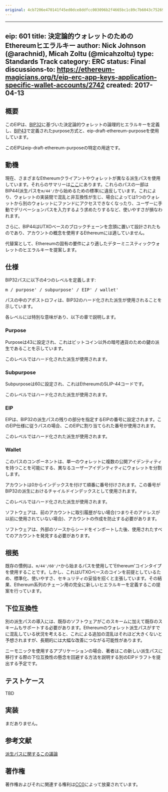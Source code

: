```yaml
---
original: 4cb7206e470141f45ed0dce8ddfcc003096b2f4665bc1c89c7b6043c75269fad
---
```


---
eip: 601
title: 決定論的ウォレットのためのEthereumヒエラルキー
author: Nick Johnson (@arachnid), Micah Zoltu (@micahzoltu)
type: Standards Track
category: ERC
status: Final
discussions-to: https://ethereum-magicians.org/t/eip-erc-app-keys-application-specific-wallet-accounts/2742
created: 2017-04-13
---

## 概要
このEIPは、[BIP32](https://github.com/bitcoin/bips/blob/master/bip-0032.mediawiki)に基づいた決定論的ウォレットの論理的ヒエラルキーを定義し、[BIP43](https://github.com/bitcoin/bips/blob/master/bip-0043.mediawiki)で定義されたpurpose方式と、eip-draft-ethereum-purposeを使用しています。

このEIPはeip-draft-ethereum-purposeの特定の用途です。

## 動機
現在、さまざまなEthereumクライアントやウォレットが異なる派生パスを使用しています。それらのサマリーは[ここ](https://github.com/ethereum/EIPs/issues/84#issuecomment-292324521)にあります。これらのパスの一部はBIP44(派生パスを`m/44'/`から始めるための標準)に違反しています。これにより、ウォレットの実装間で混乱と非互換性が生じ、場合によっては1つのウォレットから別のウォレットにファンドにアクセスできなくなったり、ユーザーに手動でデリベーションパスを入力するよう求めたりするなど、使いやすさが損なわれます。

さらに、BIP44はUTXOベースのブロックチェーンを念頭に置いて設計されたものであり、アカウントの概念を使用するEthereumには適していません。

代替案として、Ethereumの固有の要件により適したデターミニスティックウォレットのヒエラルキーを提案します。

## 仕様
BIP32パスに以下の4つのレベルを定義します:

<pre>
m / purpose' / subpurpose' / EIP' / wallet'
</pre>

パスの中のアポストロフィは、BIP32のハード化された派生が使用されることを示しています。

各レベルには特別な意味があり、以下の章で説明します。

### Purpose
Purposeは43に設定され、これはビットコイン以外の暗号通貨のための鍵の派生であることを示しています。

このレベルではハード化された派生が使用されます。

### Subpurpose
Subpurposeは60に設定され、これはEthereumのSLIP-44コードです。

このレベルではハード化された派生が使用されます。

### EIP
EIPは、BIP32の派生パスの残りの部分を指定するEIPの番号に設定されます。このEIP仕様に従うパスの場合、このEIPに割り当てられた番号が使用されます。

このレベルではハード化された派生が使用されます。

### Wallet
このパスのコンポーネントは、単一のウォレットに複数の公開アイデンティティを持つことを可能にする、異なるユーザーアイデンティティにウォレットを分割します。

アカウントは0からインデックスを付けて順番に番号付けされます。この番号がBIP32の派生におけるチャイルドインデックスとして使用されます。

このレベルではハード化された派生が使用されます。

ソフトウェアは、前のアカウントに取引履歴がない場合(つまりそのアドレスが以前に使用されていない場合)、アカウントの作成を防止する必要があります。

ソフトウェアは、外部のソースからシードをインポートした後、使用されたすべてのアカウントを発見する必要があります。

## 根拠
既存の慣例は、`m/44'/60'/*`から始まるパスを使用して'Ethereum'コインタイプを使用することです。しかし、これはUTXOベースのコインを前提としているため、標準化、使いやすさ、セキュリティの妥協を招くと主張しています。その結果、Ethereum系列のチェーン用の完全に新しいヒエラルキーを定義するこの提案を行っています。

## 下位互換性
別の派生パスの導入には、既存のソフトウェアがこのスキームに加えて既存のスキームもサポートする必要があります。Ethereumのウォレット派生パスがすでに混乱している状況を考えると、これによる追加の混乱はそれほど大きくないと予想されますが、長期的には大幅な改善につながる可能性があります。

ニーモニックを使用するアプリケーションの場合、著者はこの新しい派生パスに移行する際の下位互換性の懸念を回避する方法を説明する別のEIPドラフトを提出する予定です。

## テストケース
TBD

## 実装
まだありません。

## 参考文献
[派生パスに関するこの議論](https://github.com/ethereum/EIPs/issues/84)

## 著作権
著作権およびそれに関連する権利は[CC0](../LICENSE.md)によって放棄されています。